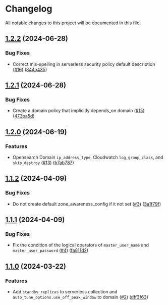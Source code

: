 # Changelog

All notable changes to this project will be documented in this file.

## [1.2.2](https://github.com/terraform-aws-modules/terraform-aws-opensearch/compare/v1.2.1...v1.2.2) (2024-06-28)


### Bug Fixes

* Correct mis-spelling in serverless security policy default description ([#16](https://github.com/terraform-aws-modules/terraform-aws-opensearch/issues/16)) ([844a435](https://github.com/terraform-aws-modules/terraform-aws-opensearch/commit/844a4354734c7f3f74e412aa001844955d1031e6))

## [1.2.1](https://github.com/terraform-aws-modules/terraform-aws-opensearch/compare/v1.2.0...v1.2.1) (2024-06-28)


### Bug Fixes

* Create a domain policy that implicitly depends_on domain ([#15](https://github.com/terraform-aws-modules/terraform-aws-opensearch/issues/15)) ([473ba5d](https://github.com/terraform-aws-modules/terraform-aws-opensearch/commit/473ba5df25e8b1b480c7dc661361b39c2ac8ce6d))

## [1.2.0](https://github.com/terraform-aws-modules/terraform-aws-opensearch/compare/v1.1.2...v1.2.0) (2024-06-19)


### Features

* Opensearch Domain `ip_address_type`, Cloudwatch `log_group_class`, and `skip_destroy` ([#13](https://github.com/terraform-aws-modules/terraform-aws-opensearch/issues/13)) ([b7ab787](https://github.com/terraform-aws-modules/terraform-aws-opensearch/commit/b7ab7872ba8e4508b7e9879fe0608745ce369af0))

## [1.1.2](https://github.com/terraform-aws-modules/terraform-aws-opensearch/compare/v1.1.1...v1.1.2) (2024-04-09)


### Bug Fixes

* Do not create default zone_awareness_config if it not set ([#3](https://github.com/terraform-aws-modules/terraform-aws-opensearch/issues/3)) ([3a1f79f](https://github.com/terraform-aws-modules/terraform-aws-opensearch/commit/3a1f79f1fa06a660091af7fa1843303f47f54c0f))

## [1.1.1](https://github.com/terraform-aws-modules/terraform-aws-opensearch/compare/v1.1.0...v1.1.1) (2024-04-09)


### Bug Fixes

* Fix the condition of the logical operators of `master_user_name` and `master_user_password` ([#4](https://github.com/terraform-aws-modules/terraform-aws-opensearch/issues/4)) ([fa811d2](https://github.com/terraform-aws-modules/terraform-aws-opensearch/commit/fa811d29e80f1658b8af148c8d0697b29fbc6593))

## [1.1.0](https://github.com/terraform-aws-modules/terraform-aws-opensearch/compare/v1.0.0...v1.1.0) (2024-03-22)


### Features

* Add `standby_replicas` to serverless collection and `auto_tune_options.use_off_peak_window` to domain ([#2](https://github.com/terraform-aws-modules/terraform-aws-opensearch/issues/2)) ([dff3f63](https://github.com/terraform-aws-modules/terraform-aws-opensearch/commit/dff3f6357cbe92f582527267499f82cf90d6027e))
